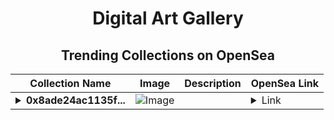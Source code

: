 <div align="center">

# Digital Art Gallery

## Trending Collections on OpenSea

| Collection Name                       | Image                                                                                     | Description                       | OpenSea Link                                                                                          |
|---------------------------------------|-------------------------------------------------------------------------------------------|-----------------------------------|--------------------------------------------------------------------------------------------------------|
| **<details><summary>0x8ade24ac1135f...</summary>0x8ade24ac1135fdf5ff86be391a951026c043336f</details>** | ![Image](https://i2.seadn.io/optimism/0xca5e7e219f566f73a337f3af0c8d2297ae3a0918/6404459f0a28661c41bd910f8b5899/e86404459f0a28661c41bd910f8b5899.png?w=200&auto=format) |  | <details><summary>Link</summary>[0x8ade24ac1135fdf5ff86be391a951026c043336f](https://opensea.io/collection/0x8ade24ac1135fdf5ff86be391a951026c043336f)</details> |

</div>